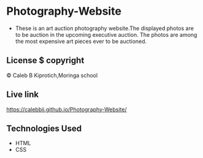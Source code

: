 # Photography-Website
* These is an art auction photography website.The displayed photos are to be auction in the upcoming executive auction. The photos are among the most expensive art pieces ever to be auctioned. 

## License $ copyright
  © Caleb B Kiprotich,Moringa school

## Live link
https://calebbii.github.io/Photography-Website/

## Technologies Used
* HTML
* CSS 

